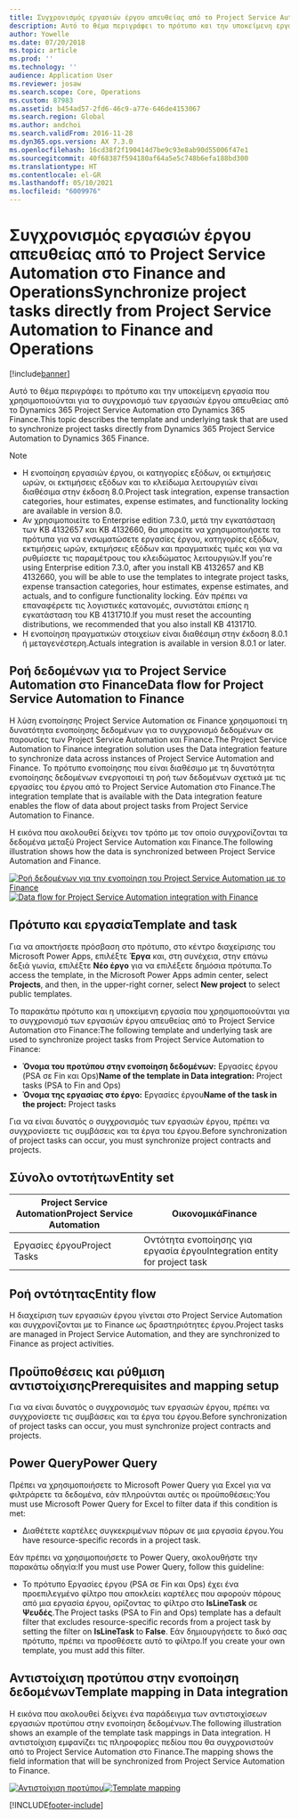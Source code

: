 ```yaml
---
title: Συγχρονισμός εργασιών έργου απευθείας από το Project Service Automation στο Finance and Operations
description: Αυτό το θέμα περιγράφει το πρότυπο και την υποκείμενη εργασία που χρησιμοποιούνται για το συγχρονισμό των εργασιών έργου απευθείας από το Microsoft Dynamics 365 Project Service Automation στο Dynamics 365 Finance.
author: Yowelle
ms.date: 07/20/2018
ms.topic: article
ms.prod: ''
ms.technology: ''
audience: Application User
ms.reviewer: josaw
ms.search.scope: Core, Operations
ms.custom: 87983
ms.assetid: b454ad57-2fd6-46c9-a77e-646de4153067
ms.search.region: Global
ms.author: andchoi
ms.search.validFrom: 2016-11-28
ms.dyn365.ops.version: AX 7.3.0
ms.openlocfilehash: 16cd38f2f190414d7be9c93e8ab90d55006f47e1
ms.sourcegitcommit: 40f68387f594180af64a5e5c748b6efa188bd300
ms.translationtype: HT
ms.contentlocale: el-GR
ms.lasthandoff: 05/10/2021
ms.locfileid: "6009976"
---
```

# <a name="synchronize-project-tasks-directly-from-project-service-automation-to-finance-and-operations"></a><span data-ttu-id="36af4-103">Συγχρονισμός εργασιών έργου απευθείας από το Project Service Automation στο Finance and Operations</span><span class="sxs-lookup"><span data-stu-id="36af4-103">Synchronize project tasks directly from Project Service Automation to Finance and Operations</span></span>

[!include[banner](../includes/banner.md)]

<span data-ttu-id="36af4-104">Αυτό το θέμα περιγράφει το πρότυπο και την υποκείμενη εργασία που χρησιμοποιούνται για το συγχρονισμό των εργασιών έργου απευθείας από το Dynamics 365 Project Service Automation στο Dynamics 365 Finance.</span><span class="sxs-lookup"><span data-stu-id="36af4-104">This topic describes the template and underlying task that are used to synchronize project tasks directly from Dynamics 365 Project Service Automation to Dynamics 365 Finance.</span></span>

> [!NOTE]
> - <span data-ttu-id="36af4-105">Η ενοποίηση εργασιών έργου, οι κατηγορίες εξόδων, οι εκτιμήσεις ωρών, οι εκτιμήσεις εξόδων και το κλείδωμα λειτουργιών είναι διαθέσιμα στην έκδοση 8.0.</span><span class="sxs-lookup"><span data-stu-id="36af4-105">Project task integration, expense transaction categories, hour estimates, expense estimates, and functionality locking are available in version 8.0.</span></span>
> - <span data-ttu-id="36af4-106">Αν χρησιμοποιείτε το Enterprise edition 7.3.0, μετά την εγκατάσταση των KB 4132657 και KB 4132660, θα μπορείτε να χρησιμοποιήσετε τα πρότυπα για να ενσωματώσετε εργασίες έργου, κατηγορίες εξόδων, εκτιμήσεις ωρών, εκτιμήσεις εξόδων και πραγματικές τιμές και για να ρυθμίσετε τις παραμέτρους του κλειδώματος λειτουργιών.</span><span class="sxs-lookup"><span data-stu-id="36af4-106">If you're using Enterprise edition 7.3.0, after you install KB 4132657 and KB 4132660, you will be able to use the templates to integrate project tasks, expense transaction categories, hour estimates, expense estimates, and actuals, and to configure functionality locking.</span></span> <span data-ttu-id="36af4-107">Εάν πρέπει να επαναφέρετε τις λογιστικές κατανομές, συνιστάται επίσης η εγκατάσταση του KB 4131710.</span><span class="sxs-lookup"><span data-stu-id="36af4-107">If you must reset the accounting distributions, we recommended that you also install KB 4131710.</span></span>
> - <span data-ttu-id="36af4-108">Η ενοποίηση πραγματικών στοιχείων είναι διαθέσιμη στην έκδοση 8.0.1 ή μεταγενέστερη.</span><span class="sxs-lookup"><span data-stu-id="36af4-108">Actuals integration is available in version 8.0.1 or later.</span></span>

## <a name="data-flow-for-project-service-automation-to-finance"></a><span data-ttu-id="36af4-109">Ροή δεδομένων για το Project Service Automation στο Finance</span><span class="sxs-lookup"><span data-stu-id="36af4-109">Data flow for Project Service Automation to Finance</span></span>

<span data-ttu-id="36af4-110">Η λύση ενοποίησης Project Service Automation σε Finance χρησιμοποιεί τη δυνατότητα ενοποίησης δεδομένων για το συγχρονισμό δεδομένων σε παρουσίες των Project Service Automation και Finance.</span><span class="sxs-lookup"><span data-stu-id="36af4-110">The Project Service Automation to Finance integration solution uses the Data integration feature to synchronize data across instances of Project Service Automation and Finance.</span></span> <span data-ttu-id="36af4-111">Το πρότυπο ενοποίησης που είναι διαθέσιμο με τη δυνατότητα ενοποίησης δεδομένων ενεργοποιεί τη ροή των δεδομένων σχετικά με τις εργασίες του έργου από το Project Service Automation στο Finance.</span><span class="sxs-lookup"><span data-stu-id="36af4-111">The integration template that is available with the Data integration feature enables the flow of data about project tasks from Project Service Automation to Finance.</span></span>

<span data-ttu-id="36af4-112">Η εικόνα που ακολουθεί δείχνει τον τρόπο με τον οποίο συγχρονίζονται τα δεδομένα μεταξύ Project Service Automation και Finance.</span><span class="sxs-lookup"><span data-stu-id="36af4-112">The following illustration shows how the data is synchronized between Project Service Automation and Finance.</span></span>

<span data-ttu-id="36af4-113">[![Ροή δεδομένων για την ενοποίηση του Project Service Automation με το Finance](./media/ProjectTasksFlow.png)](./media/ProjectTasksFlow.png)</span><span class="sxs-lookup"><span data-stu-id="36af4-113">[![Data flow for Project Service Automation integration with Finance](./media/ProjectTasksFlow.png)](./media/ProjectTasksFlow.png)</span></span>

## <a name="template-and-task"></a><span data-ttu-id="36af4-114">Πρότυπο και εργασία</span><span class="sxs-lookup"><span data-stu-id="36af4-114">Template and task</span></span>

<span data-ttu-id="36af4-115">Για να αποκτήσετε πρόσβαση στο πρότυπο, στο κέντρο διαχείρισης του Microsoft Power Apps, επιλέξτε **Έργα** και, στη συνέχεια, στην επάνω δεξιά γωνία, επιλέξτε **Νέο έργο** για να επιλέξετε δημόσια πρότυπα.</span><span class="sxs-lookup"><span data-stu-id="36af4-115">To access the template, in the Microsoft Power Apps admin center, select **Projects**, and then, in the upper-right corner, select **New project** to select public templates.</span></span>

<span data-ttu-id="36af4-116">Το παρακάτω πρότυπο και η υποκείμενη εργασία που χρησιμοποιούνται για το συγχρονισμό των εργασιών έργου απευθείας από το Project Service Automation στο Finance:</span><span class="sxs-lookup"><span data-stu-id="36af4-116">The following template and underlying task are used to synchronize project tasks from Project Service Automation to Finance:</span></span>

- <span data-ttu-id="36af4-117">**Όνομα του προτύπου στην ενοποίηση δεδομένων:** Εργασίες έργου (PSA σε Fin και Ops)</span><span class="sxs-lookup"><span data-stu-id="36af4-117">**Name of the template in Data integration:** Project tasks (PSA to Fin and Ops)</span></span>
- <span data-ttu-id="36af4-118">**Όνομα της εργασίας στο έργο:** Εργασίες έργου</span><span class="sxs-lookup"><span data-stu-id="36af4-118">**Name of the task in the project:** Project tasks</span></span>

<span data-ttu-id="36af4-119">Για να είναι δυνατός ο συγχρονισμός των εργασιών έργου, πρέπει να συγχρονίσετε τις συμβάσεις και τα έργα του έργου.</span><span class="sxs-lookup"><span data-stu-id="36af4-119">Before synchronization of project tasks can occur, you must synchronize project contracts and projects.</span></span>

## <a name="entity-set"></a><span data-ttu-id="36af4-120">Σύνολο οντοτήτων</span><span class="sxs-lookup"><span data-stu-id="36af4-120">Entity set</span></span>

| <span data-ttu-id="36af4-121">Project Service Automation</span><span class="sxs-lookup"><span data-stu-id="36af4-121">Project Service Automation</span></span> | <span data-ttu-id="36af4-122">Οικονομικά</span><span class="sxs-lookup"><span data-stu-id="36af4-122">Finance</span></span>                             |
|----------------------------|-------------------------------------|
| <span data-ttu-id="36af4-123">Εργασίες έργου</span><span class="sxs-lookup"><span data-stu-id="36af4-123">Project Tasks</span></span>              | <span data-ttu-id="36af4-124">Οντότητα ενοποίησης για εργασία έργου</span><span class="sxs-lookup"><span data-stu-id="36af4-124">Integration entity for project task</span></span> |

## <a name="entity-flow"></a><span data-ttu-id="36af4-125">Ροή οντότητας</span><span class="sxs-lookup"><span data-stu-id="36af4-125">Entity flow</span></span>

<span data-ttu-id="36af4-126">Η διαχείριση των εργασιών έργου γίνεται στο Project Service Automation και συγχρονίζονται με το Finance ως δραστηριότητες έργου.</span><span class="sxs-lookup"><span data-stu-id="36af4-126">Project tasks are managed in Project Service Automation, and they are synchronized to Finance as project activities.</span></span>

## <a name="prerequisites-and-mapping-setup"></a><span data-ttu-id="36af4-127">Προϋποθέσεις και ρύθμιση αντιστοίχισης</span><span class="sxs-lookup"><span data-stu-id="36af4-127">Prerequisites and mapping setup</span></span>

<span data-ttu-id="36af4-128">Για να είναι δυνατός ο συγχρονισμός των εργασιών έργου, πρέπει να συγχρονίσετε τις συμβάσεις και τα έργα του έργου.</span><span class="sxs-lookup"><span data-stu-id="36af4-128">Before synchronization of project tasks can occur, you must synchronize project contracts and projects.</span></span>

## <a name="power-query"></a><span data-ttu-id="36af4-129">Power Query</span><span class="sxs-lookup"><span data-stu-id="36af4-129">Power Query</span></span>

<span data-ttu-id="36af4-130">Πρέπει να χρησιμοποιήσετε το Microsoft Power Query για Excel για να φιλτράρετε τα δεδομένα, εάν πληρούνται αυτές οι προϋποθέσεις:</span><span class="sxs-lookup"><span data-stu-id="36af4-130">You must use Microsoft Power Query for Excel to filter data if this condition is met:</span></span>

- <span data-ttu-id="36af4-131">Διαθέτετε καρτέλες συγκεκριμένων πόρων σε μια εργασία έργου.</span><span class="sxs-lookup"><span data-stu-id="36af4-131">You have resource-specific records in a project task.</span></span>

<span data-ttu-id="36af4-132">Εάν πρέπει να χρησιμοποιήσετε το Power Query, ακολουθήστε την παρακάτω οδηγία:</span><span class="sxs-lookup"><span data-stu-id="36af4-132">If you must use Power Query, follow this guideline:</span></span>

- <span data-ttu-id="36af4-133">Το πρότυπο Εργασίες έργου (PSA σε Fin και Ops) έχει ένα προεπιλεγμένο φίλτρο που αποκλείει καρτέλες που αφορούν πόρους από μια εργασία έργου, ορίζοντας το φίλτρο στο **IsLineTask** σε **Ψευδές**.</span><span class="sxs-lookup"><span data-stu-id="36af4-133">The Project tasks (PSA to Fin and Ops) template has a default filter that excludes resource-specific records from a project task by setting the filter on **IsLineTask** to **False**.</span></span> <span data-ttu-id="36af4-134">Εάν δημιουργήσετε το δικό σας πρότυπο, πρέπει να προσθέσετε αυτό το φίλτρο.</span><span class="sxs-lookup"><span data-stu-id="36af4-134">If you create your own template, you must add this filter.</span></span>

## <a name="template-mapping-in-data-integration"></a><span data-ttu-id="36af4-135">Αντιστοίχιση προτύπου στην ενοποίηση δεδομένων</span><span class="sxs-lookup"><span data-stu-id="36af4-135">Template mapping in Data integration</span></span>

<span data-ttu-id="36af4-136">Η εικόνα που ακολουθεί δείχνει ένα παράδειγμα των αντιστοιχίσεων εργασιών προτύπου στην ενοποίηση δεδομένων.</span><span class="sxs-lookup"><span data-stu-id="36af4-136">The following illustration shows an example of the template task mappings in Data integration.</span></span> <span data-ttu-id="36af4-137">Η αντιστοίχιση εμφανίζει τις πληροφορίες πεδίου που θα συγχρονιστούν από το Project Service Automation στο Finance.</span><span class="sxs-lookup"><span data-stu-id="36af4-137">The mapping shows the field information that will be synchronized from Project Service Automation to Finance.</span></span>

<span data-ttu-id="36af4-138">[![Αντιστοίχιση προτύπου](./media/ProjectTasksMapping.png)](./media/ProjectTasksMapping.png)</span><span class="sxs-lookup"><span data-stu-id="36af4-138">[![Template mapping](./media/ProjectTasksMapping.png)](./media/ProjectTasksMapping.png)</span></span>


[!INCLUDE[footer-include](../includes/footer-banner.md)]